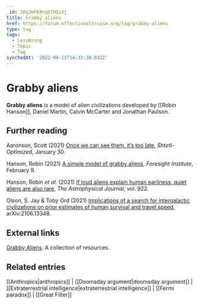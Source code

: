 ```yaml
---
_id: JDqJmFK9nqb7HSiXj
title: Grabby aliens
href: https://forum.effectivealtruism.org/tag/grabby-aliens
type: tag
tags:
  - LessWrong
  - Topic
  - Tag
synchedAt: '2022-09-11T14:33:38.832Z'
---
```

# Grabby aliens

**Grabby aliens** is a model of alien civilizations developed by [[Robin Hanson]], Daniel Martin, Calvin McCarter and Jonathan Paulson.

Further reading
---------------

Aaronson, Scott (2021) [Once we can see them, it’s too late](https://www.scottaaronson.com/blog/?p=5253), *Shtetl-Optimized*, January 30.

Hanson, Robin (2021) [A simple model of grabby aliens](https://www.youtube.com/watch?v=0lKliaFllPA), *Foresight Institute*, February 9.

Hanson, Robin *et al.* (2021) [If loud aliens explain human earliness, quiet aliens are also rare](https://doi.org/10.3847/1538-4357/ac2369), *The Astrophysical Journal*, vol. 922.

Olson, S. Jay & Toby Ord (2021) [Implications of a search for intergalactic civilizations on prior estimates of human survival and travel speed](http://arxiv.org/abs/2106.13348), arXiv:2106.13348.

External links
--------------

[Grabby Aliens](https://grabbyaliens.com/). A collection of resources.

Related entries
---------------

[[Anthropics|anthropics]] | [[Doomsday argument|doomsday argument]] | [[Extraterrestrial intelligence|extraterrestrial intelligence]] | [[Fermi paradox]] | [[Great Filter]]